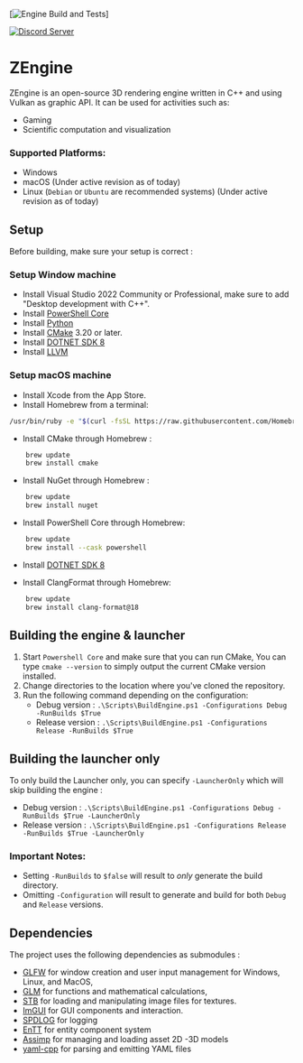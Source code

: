 [![Engine Build and Tests](https://github.com/JeanPhilippeKernel/RendererEngine/actions/workflows/Engine-CI.yml/badge.svg)]

[![Discord Server](https://discord.com/api/guilds/1249429728624906405/widget.png?style=banner2)](https://discord.gg/jC3GPVKKsW)

# ZEngine

ZEngine is an open-source 3D rendering engine written in C++ and using Vulkan as graphic API.
It can be used for activities such as:
  - Gaming
  - Scientific computation and visualization

### Supported Platforms:
- Windows
- macOS (Under active revision as of today)
- Linux (`Debian` or `Ubuntu` are recommended systems) (Under active revision as of today)

## Setup

Before building, make sure your setup is correct : 

### Setup Window machine

- Install Visual Studio 2022 Community or Professional, make sure to add "Desktop development with C++".
- Install [PowerShell Core](https://github.com/PowerShell/PowerShell/releases)
- Install [Python](https://www.python.org/ftp/python/3.12.4/python-3.12.4-amd64.exe)
- Install [CMake](https://cmake.org/download/) 3.20 or later.
- Install [DOTNET SDK 8](https://dotnet.microsoft.com/en-us/download/dotnet/8.0)
- Install [LLVM](https://github.com/llvm/llvm-project/releases/download/llvmorg-18.1.8/LLVM-18.1.8-win64.exe)

### Setup macOS machine

- Install Xcode from the App Store.
- Install Homebrew from a terminal:
```bash
/usr/bin/ruby -e "$(curl -fsSL https://raw.githubusercontent.com/Homebrew/install/master/install)"
```

- Install CMake through Homebrew :
```bash
    brew update
    brew install cmake
```

- Install NuGet through Homebrew :
```bash
    brew update
    brew install nuget
```

- Install PowerShell Core through Homebrew:
```bash
    brew update
    brew install --cask powershell
```
- Install [DOTNET SDK 8](https://dotnet.microsoft.com/en-us/download/dotnet/8.0)

- Install ClangFormat through Homebrew:
```bash
    brew update
    brew install clang-format@18
```

## Building the engine & launcher

1. Start `Powershell Core` and make sure that you can run CMake, You can type `cmake --version` to simply output the current CMake version installed.
2. Change directories to the location where you've cloned the repository.
3. Run the following command depending on the configuration:
	- Debug version :	`.\Scripts\BuildEngine.ps1 -Configurations Debug -RunBuilds $True`
	- Release version :	`.\Scripts\BuildEngine.ps1 -Configurations Release -RunBuilds $True`

## Building the launcher only

To only build the Launcher only, you can specify `-LauncherOnly` which will skip building the engine :
- Debug version :	`.\Scripts\BuildEngine.ps1 -Configurations Debug -RunBuilds $True -LauncherOnly`
- Release version :	`.\Scripts\BuildEngine.ps1 -Configurations Release -RunBuilds $True -LauncherOnly`

### Important Notes:
- Setting `-RunBuilds` to `$false` will result to *only* generate the build directory.
- Omitting `-Configuration` will result to generate and build for both `Debug` and `Release` versions.

## Dependencies

The project uses the following dependencies as submodules : 
 - [GLFW](https://github.com/glfw/glfw) for window creation and user input management for Windows, Linux, and MacOS,
 - [GLM](https://glm.g-truc.net/0.9.9/index.html) for functions and mathematical calculations,
 - [STB](https://github.com/nothings/stb) for loading and manipulating image files for textures.
 - [ImGUI](https://github.com/ocornut/imgui) for GUI components and interaction.
 - [SPDLOG](https://github.com/gabime/spdlog) for logging
 - [EnTT](https://github.com/skypjack/entt) for entity component system
 - [Assimp](https://github.com/assimp/assimp) for managing and loading asset 2D -3D models
 - [yaml-cpp](https://github.com/jbeder/yaml-cpp) for parsing and emitting YAML files
